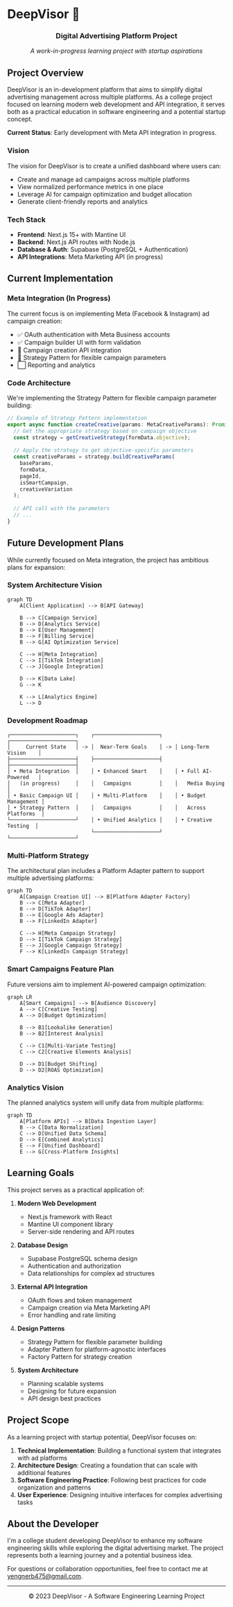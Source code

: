 # DeepVisor 🚀

<div align="center">
  <h3>Digital Advertising Platform Project</h3>
  <p><i>A work-in-progress learning project with startup aspirations</i></p>
</div>

## Project Overview

DeepVisor is an in-development platform that aims to simplify digital advertising management across multiple platforms. As a college project focused on learning modern web development and API integration, it serves both as a practical education in software engineering and a potential startup concept.

**Current Status**: Early development with Meta API integration in progress.

### Vision

The vision for DeepVisor is to create a unified dashboard where users can:
- Create and manage ad campaigns across multiple platforms
- View normalized performance metrics in one place
- Leverage AI for campaign optimization and budget allocation
- Generate client-friendly reports and analytics

### Tech Stack

- **Frontend**: Next.js 15+ with Mantine UI
- **Backend**: Next.js API routes with Node.js
- **Database & Auth**: Supabase (PostgreSQL + Authentication)
- **API Integrations**: Meta Marketing API (in progress)

## Current Implementation

### Meta Integration (In Progress)

The current focus is on implementing Meta (Facebook & Instagram) ad campaign creation:

- ✅ OAuth authentication with Meta Business accounts
- ✅ Campaign builder UI with form validation
- 🔄 Campaign creation API integration
- 🔄 Strategy Pattern for flexible campaign parameters
- ⬜ Reporting and analytics

### Code Architecture

We're implementing the Strategy Pattern for flexible campaign parameter building:

```typescript
// Example of Strategy Pattern implementation
export async function createCreative(params: MetaCreativeParams): Promise<string> {
  // Get the appropriate strategy based on campaign objective
  const strategy = getCreativeStrategy(formData.objective);
  
  // Apply the strategy to get objective-specific parameters
  const creativeParams = strategy.buildCreativeParams(
    baseParams, 
    formData, 
    pageId,
    isSmartCampaign,
    creativeVariation
  );
  
  // API call with the parameters
  // ...
}
```

## Future Development Plans

While currently focused on Meta integration, the project has ambitious plans for expansion:

### System Architecture Vision

```mermaid
graph TD
    A[Client Application] --> B[API Gateway]
    
    B --> C[Campaign Service]
    B --> D[Analytics Service]
    B --> E[User Management]
    B --> F[Billing Service]
    B --> G[AI Optimization Service]
    
    C --> H[Meta Integration]
    C --> I[TikTok Integration]
    C --> J[Google Integration]
    
    D --> K[Data Lake]
    G --> K
    
    K --> L[Analytics Engine]
    L --> D
```

### Development Roadmap

```
┌─────────────────────┐    ┌─────────────────────┐    ┌─────────────────────┐
│     Current State   │ -> │  Near-Term Goals    │ -> │ Long-Term Vision    │
├─────────────────────┤    ├─────────────────────┤    ├─────────────────────┤
│ • Meta Integration  │    │ • Enhanced Smart    │    │ • Full AI-Powered   │
│   (in progress)     │    │   Campaigns         │    │   Media Buying      │
│ • Basic Campaign UI │    │ • Multi-Platform    │    │ • Budget Management │
│ • Strategy Pattern  │    │   Campaigns         │    │   Across Platforms  │
└─────────────────────┘    │ • Unified Analytics │    │ • Creative Testing  │
                           └─────────────────────┘    └─────────────────────┘
```

### Multi-Platform Strategy

The architectural plan includes a Platform Adapter pattern to support multiple advertising platforms:

```mermaid
graph TD
    A[Campaign Creation UI] --> B[Platform Adapter Factory]
    B --> C[Meta Adapter]
    B --> D[TikTok Adapter]
    B --> E[Google Ads Adapter]
    B --> F[LinkedIn Adapter]
    
    C --> H[Meta Campaign Strategy]
    D --> I[TikTok Campaign Strategy]
    E --> J[Google Campaign Strategy]
    F --> K[LinkedIn Campaign Strategy]
```

### Smart Campaigns Feature Plan

Future versions aim to implement AI-powered campaign optimization:

```mermaid
graph LR
    A[Smart Campaigns] --> B[Audience Discovery]
    A --> C[Creative Testing]
    A --> D[Budget Optimization]
    
    B --> B1[Lookalike Generation]
    B --> B2[Interest Analysis]
    
    C --> C1[Multi-Variate Testing]
    C --> C2[Creative Elements Analysis]
    
    D --> D1[Budget Shifting]
    D --> D2[ROAS Optimization]
```

### Analytics Vision

The planned analytics system will unify data from multiple platforms:

```mermaid
graph TD
    A[Platform APIs] --> B[Data Ingestion Layer]
    B --> C[Data Normalization]
    C --> D[Unified Data Schema]
    D --> E[Combined Analytics]
    E --> F[Unified Dashboard]
    E --> G[Cross-Platform Insights]
```

## Learning Goals

This project serves as a practical application of:

1. **Modern Web Development**
   - Next.js framework with React
   - Mantine UI component library
   - Server-side rendering and API routes

2. **Database Design**
   - Supabase PostgreSQL schema design
   - Authentication and authorization
   - Data relationships for complex ad structures

3. **External API Integration**
   - OAuth flows and token management
   - Campaign creation via Meta Marketing API
   - Error handling and rate limiting

4. **Design Patterns**
   - Strategy Pattern for flexible parameter building
   - Adapter Pattern for platform-agnostic interfaces
   - Factory Pattern for strategy creation

5. **System Architecture**
   - Planning scalable systems
   - Designing for future expansion
   - API design best practices

## Project Scope

As a learning project with startup potential, DeepVisor focuses on:

1. **Technical Implementation**: Building a functional system that integrates with ad platforms
2. **Architecture Design**: Creating a foundation that can scale with additional features
3. **Software Engineering Practice**: Following best practices for code organization and patterns
4. **User Experience**: Designing intuitive interfaces for complex advertising tasks

## About the Developer

I'm a college student developing DeepVisor to enhance my software engineering skills while exploring the digital advertising market. The project represents both a learning journey and a potential business idea.

For questions or collaboration opportunities, feel free to contact me at yengnerb475@gmail.com.

---

<div align="center">
  <p>© 2023 DeepVisor - A Software Engineering Learning Project</p>
</div>
